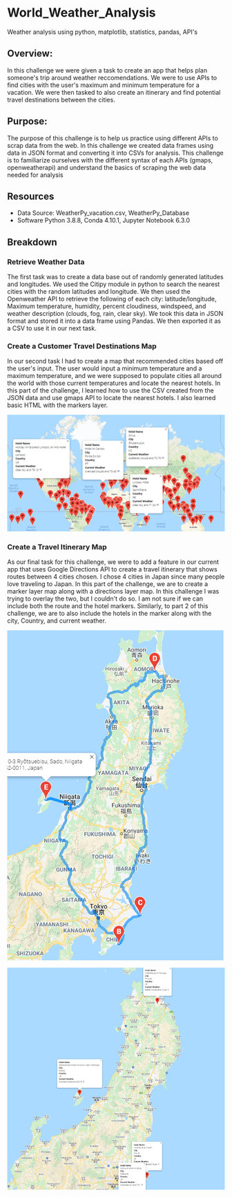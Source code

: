 # World_Weather_Analysis
Weather analysis using python, matplotlib, statistics, pandas, API's

## Overview:
In this challenge we were given a task to create an app that helps plan someone's trip around weather reccomendations. We were to use APIs to find cities with the user's maximum and minimum temperature for a vacation. We were then tasked to also create an itinerary and find potential travel destinations between the cities.

## Purpose:
The purpose of this challenge is to help us practice using different APIs to scrap data from the web. In this challenge we created data frames using data in JSON format and converting it into CSVs for analysis. This challenge is to familiarize ourselves with the different syntax of each APIs (gmaps, openweatherapi) and understand the basics of scraping the web data needed for analysis 

## Resources
* Data Source: WeatherPy_vacation.csv, WeatherPy_Database
* Software Python 3.8.8, Conda 4.10.1, Jupyter Notebook 6.3.0

## Breakdown

### Retrieve Weather Data

The first task was to create a data base out of randomly generated latitudes and longitudes. We used the Citipy module in python to search the nearest cities with the random latitudes and longitude. We then used the Openweather API to retrieve the following of each city: latitude/longitude, Maximum temperature, humidity, percent cloudiness, windspeed, and weather description (clouds, fog, rain, clear sky). We took this data in JSON format and stored it into a data frame using Pandas. We then exported it as a CSV to use it in our next task. 

### Create a Customer Travel Destinations Map

In our second task I had to create a map that recommended cities based off the user's input. The user would input a minimum temperature and a maximum temperature, and we were supposed to populate cities all around the world with those current temperatures and locate the nearest hotels. In this part of the challenge, I learned how to use the CSV created from the JSON data and use gmaps API to locate the nearest hotels. I also learned basic HTML with the markers layer. 

![World Map Markers](https://github.com/lo7kyle/World_Weather_Analysis/blob/main/Vacation_Search/WeatherPy_vacation_map.png)


### Create a Travel Itinerary Map 

As our final task for this challenge, we were to add a feature in our current app that uses Google Directions API to create a travel itinerary that shows routes between 4 cities chosen. I chose 4 cities in Japan since many people love traveling to Japan. In this part of the challenge, we are to create a marker layer map along with a directions layer map. In this challenge I was trying to overlay the two, but I couldn't do so. I am not sure if we can include both the route and the hotel markers. Similarly, to part 2 of this challenge, we are to also include the hotels in the marker along with the city, Country, and current weather. 

![Japan Travel Route](https://github.com/lo7kyle/World_Weather_Analysis/blob/main/Vacation_Itinerary/WeatherPy_travel_map.png)

![Japan Travel Map Markers](https://github.com/lo7kyle/World_Weather_Analysis/blob/main/Vacation_Itinerary/WeatherPy_travel_map_markers.png)
